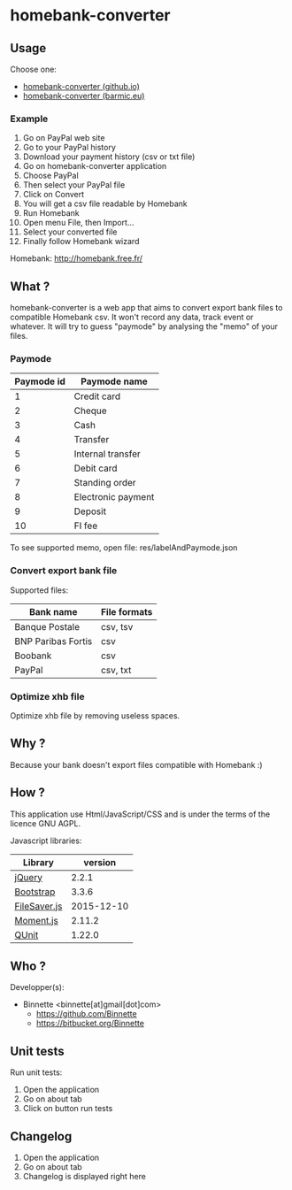 # homebank-converter #

## Usage ##

Choose one:
* [homebank-converter (github.io)](http://binnette.github.io/homebank-converter/)
* [homebank-converter (barmic.eu)](https://hbc.barmic.eu/)

### Example ###
1. Go on PayPal web site
2. Go to your PayPal history
3. Download your payment history (csv or txt file)
4. Go on homebank-converter application
5. Choose PayPal
6. Then select your PayPal file
7. Click on Convert
8. You will get a csv file readable by Homebank
9. Run Homebank
10. Open menu File, then Import...
11. Select your converted file
12. Finally follow Homebank wizard

Homebank: http://homebank.free.fr/

## What ? ##
homebank-converter is a web app that aims to convert export bank files to compatible Homebank csv.
It won't record any data, track event or whatever.
It will try to guess "paymode" by analysing the "memo" of your files.

### Paymode ###
| Paymode id | Paymode name       |
| ---------- | ------------------ |
| 1          | Credit card        |
| 2          | Cheque             |
| 3          | Cash               |
| 4          | Transfer           |
| 5          | Internal transfer  |
| 6          | Debit card         |
| 7          | Standing order     |
| 8          | Electronic payment |
| 9          | Deposit            |
| 10         | FI fee             |

To see supported memo, open file: res/labelAndPaymode.json

### Convert export bank file ###
Supported files:

| Bank name          | File formats |
| ------------------ | ------------ |
| Banque Postale     | csv, tsv     |
| BNP Paribas Fortis | csv          |
| Boobank            | csv          |
| PayPal             | csv, txt     |

### Optimize xhb file ###
Optimize xhb file by removing useless spaces.

## Why ? ##
Because your bank doesn't export files compatible with Homebank :)

## How ? ##
This application use Html/JavaScript/CSS and is under the terms of the licence GNU AGPL.

Javascript libraries:

| Library                                                  | version    |
| -------------------------------------------------------- | ---------- |
| [jQuery](https://jquery.com/)                            | 2.2.1      |
| [Bootstrap](http://getbootstrap.com/)                    | 3.3.6      |
| [FileSaver.js](https://github.com/eligrey/FileSaver.js/) | 2015-12-10 |
| [Moment.js](http://momentjs.com/)                        | 2.11.2     |
| [QUnit](http://qunitjs.com/)                             | 1.22.0     |

## Who ? ##
Developper(s):

* Binnette <binnette[at]gmail[dot]com>
  * https://github.com/Binnette
  * https://bitbucket.org/Binnette

## Unit tests ##
Run unit tests:

1. Open the application
2. Go on about tab
3. Click on button run tests

## Changelog ##
1. Open the application
2. Go on about tab
3. Changelog is displayed right here
